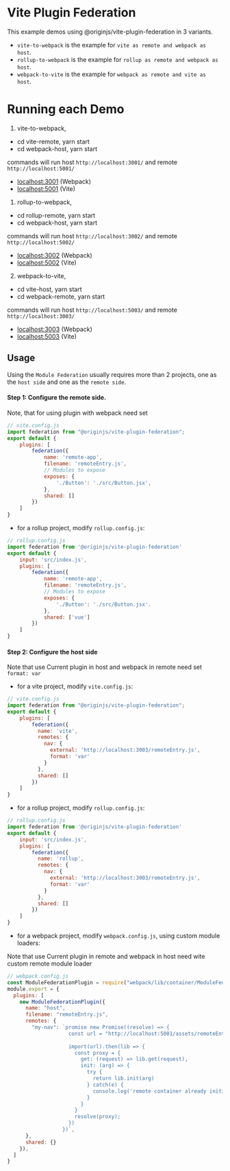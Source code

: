 # Vite Plugin Federation

This example demos using @originjs/vite-plugin-federation in 3 variants.



- `vite-to-webpack` is the example for  `vite as remote and webpack as host`.
- `rollup-to-webpack` is the example for  `rollup as remote and webpack as host`.
- `webpack-to-vite` is the example for  `webpack as remote and vite as host`.


# Running each Demo

1. vite-to-webpack,  
  - cd vite-remote, yarn start 
  - cd webpack-host, yarn start

  commands will run host `http://localhost:3001/` and remote `http://localhost:5001/`
  - [localhost:3001](http://localhost:3001/) (Webpack)
  - [localhost:5001](http://localhost:5001/) (Vite)

1. rollup-to-webpack,  
  - cd rollup-remote, yarn start 
  - cd webpack-host, yarn start

  commands will run host `http://localhost:3002/` and remote `http://localhost:5002/`
  - [localhost:3002](http://localhost:3002/) (Webpack)
  - [localhost:5002](http://localhost:5002/) (Vite)

2. webpack-to-vite,  
  - cd vite-host, yarn start 
  - cd webpack-remote, yarn start

  commands will run host `http://localhost:5003/` and remote `http://localhost:3003/`
  - [localhost:3003](http://localhost:3003/) (Webpack)
  - [localhost:5003](http://localhost:5003/) (Vite)


## Usage
Using the `Module Federation` usually requires more than 2 projects, one as the `host side` and one as the `remote side`.
#### Step 1: Configure the remote side.

Note, that for using plugin with webpack need set 

```js
// vite.config.js
import federation from "@originjs/vite-plugin-federation";
export default {
    plugins: [
        federation({
            name: 'remote-app',
            filename: 'remoteEntry.js',
            // Modules to expose
            exposes: {
                './Button': './src/Button.jsx',
            },
            shared: []
        })
    ]
}
```

- for a rollup project, modify `rollup.config.js`:

```js
// rollup.config.js
import federation from '@originjs/vite-plugin-federation'
export default {
    input: 'src/index.js',
    plugins: [
        federation({
            name: 'remote-app',
            filename: 'remoteEntry.js',
            // Modules to expose
            exposes: {
                './Button': './src/Button.jsx'.
            },
            shared: ['vue']
        })
    ]
}
```

#### Step 2: Configure the host side

Note that use Current plugin in host and webpack in remote need set `format: var` 

- for a vite project, modify `vite.config.js`:

```js
// vite.config.js
import federation from "@originjs/vite-plugin-federation";
export default {
    plugins: [
        federation({
          name: 'vite',      
          remotes: {
            nav: {
              external: 'http://localhost:3003/remoteEntry.js',
              format: 'var'
            }
          },
          shared: []
        })
    ]
}
```

- for a rollup project, modify `rollup.config.js`:

```js
// rollup.config.js
import federation from '@originjs/vite-plugin-federation'
export default {
    input: 'src/index.js',
    plugins: [
        federation({
          name: 'rollup',      
          remotes: {
            nav: {
              external: 'http://localhost:3003/remoteEntry.js',
              format: 'var'
            }
          },
          shared: []
        })
    ]
}
```

- for a webpack project, modify `webpack.config.js`, using custom module loaders:

Note that use Current plugin in remote and webpack in host need wite custom remote module loader

```js
// webpack.config.js
const ModuleFederationPlugin = require("webpack/lib/container/ModuleFederationPlugin");
module.export = {
  plugins: [
    new ModuleFederationPlugin({
      name: "host",
      filename: "remoteEntry.js",
      remotes: {
        "my-nav": `promise new Promise((resolve) => {
                    const url = "http://localhost:5001/assets/remoteEntry.js";
                    
                    import(url).then(lib => {
                      const proxy = {
                        get: (request) => lib.get(request),
                        init: (arg) => {
                          try {
                            return lib.init(arg)
                          } catch(e) {
                            console.log('remote container already initialized')
                          }
                        }
                      }
                      resolve(proxy);  
                    })
                  })`,
      },
      shared: {}
    }),
  ]
}
```
